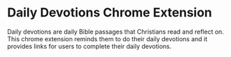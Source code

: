 # Daily Devotions Chrome Extension
Daily devotions are daily Bible passages that Christians read and reflect on. This chrome extension reminds them to do their daily devotions and it provides links for users to complete their daily devotions. 
